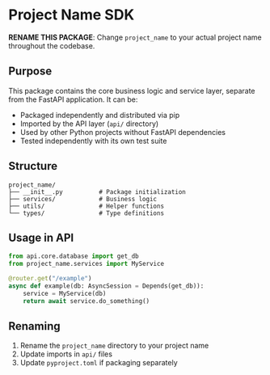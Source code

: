 # Project Name SDK

**RENAME THIS PACKAGE**: Change `project_name` to your actual project name throughout the codebase.

## Purpose

This package contains the core business logic and service layer, separate from the FastAPI application. It can be:

-   Packaged independently and distributed via pip
-   Imported by the API layer (`api/` directory)
-   Used by other Python projects without FastAPI dependencies
-   Tested independently with its own test suite

## Structure

```
project_name/
├── __init__.py          # Package initialization
├── services/            # Business logic
├── utils/               # Helper functions
└── types/               # Type definitions
```

## Usage in API

```python
from api.core.database import get_db
from project_name.services import MyService

@router.get("/example")
async def example(db: AsyncSession = Depends(get_db)):
	service = MyService(db)
	return await service.do_something()
```

## Renaming

1. Rename the `project_name` directory to your project name
2. Update imports in `api/` files
3. Update `pyproject.toml` if packaging separately
